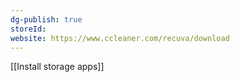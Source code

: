 ```yaml
---
dg-publish: true
storeId: 
website: https://www.ccleaner.com/recuva/download
---
```


[[Install storage apps]]